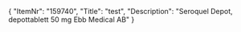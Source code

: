 {
  "ItemNr": "159740",
  "Title": "test",
  "Description": "Seroquel Depot, depottablett 50 mg Ebb Medical AB"
}